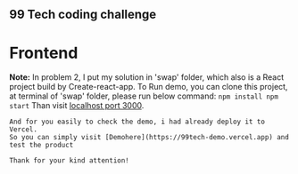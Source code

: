 ## 99 Tech coding challenge
# Frontend

**Note:**
    In problem 2, I put my solution in 'swap' folder, which also is a React project build by Create-react-app.
    To Run demo, you can clone this project, at terminal of 'swap' folder, please run below command:
    ```
    npm install
    npm start
    ```
    Than visit [localhost port 3000](http://localhost:3000/). 

    And for you easily to check the demo, i had already deploy it to Vercel. 
    So you can simply visit [Demohere](https://99tech-demo.vercel.app) and test the product

    Thank for your kind attention!


